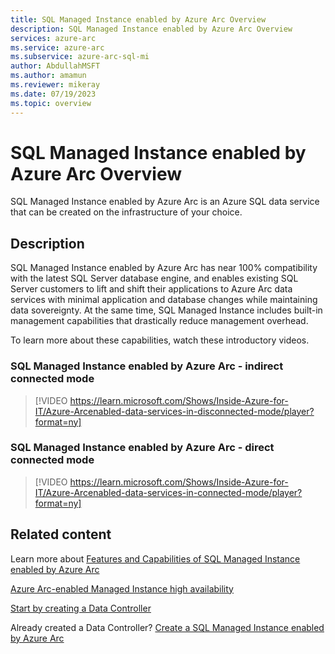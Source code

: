 ```yaml
---
title: SQL Managed Instance enabled by Azure Arc Overview
description: SQL Managed Instance enabled by Azure Arc Overview
services: azure-arc
ms.service: azure-arc
ms.subservice: azure-arc-sql-mi
author: AbdullahMSFT
ms.author: amamun
ms.reviewer: mikeray
ms.date: 07/19/2023
ms.topic: overview
---
```


# SQL Managed Instance enabled by Azure Arc Overview

SQL Managed Instance enabled by Azure Arc is an Azure SQL data service that can be created on the infrastructure of your choice. 


## Description

SQL Managed Instance enabled by Azure Arc has near 100% compatibility with the latest SQL Server database engine, and enables existing SQL Server customers to lift and shift their applications to Azure Arc data services with minimal application and database changes while maintaining data sovereignty. At the same time, SQL Managed Instance includes built-in management capabilities that drastically reduce management overhead. 

To learn more about these capabilities, watch these introductory videos.

### SQL Managed Instance enabled by Azure Arc - indirect connected mode

> [!VIDEO https://learn.microsoft.com/Shows/Inside-Azure-for-IT/Azure-Arcenabled-data-services-in-disconnected-mode/player?format=ny]

### SQL Managed Instance enabled by Azure Arc - direct connected mode

> [!VIDEO https://learn.microsoft.com/Shows/Inside-Azure-for-IT/Azure-Arcenabled-data-services-in-connected-mode/player?format=ny]

## Related content

Learn more about [Features and Capabilities of SQL Managed Instance enabled by Azure Arc](managed-instance-features.md)

[Azure Arc-enabled Managed Instance high availability](managed-instance-high-availability.md)

[Start by creating a Data Controller](create-data-controller-indirect-cli.md)

Already created a Data Controller? [Create a SQL Managed Instance enabled by Azure Arc](create-sql-managed-instance.md)
